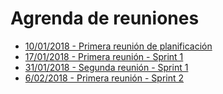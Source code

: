 # Agrenda de reuniones

* [10/01/2018 - Primera reunión de planificación](10012018.md)
* [17/01/2018 - Primera reunión - Sprint 1](17012018.md)
* [31/01/2018 - Segunda reunión - Sprint 1](31012018.md)
* [6/02/2018 - Primera reunión - Sprint 2](06022018.md)